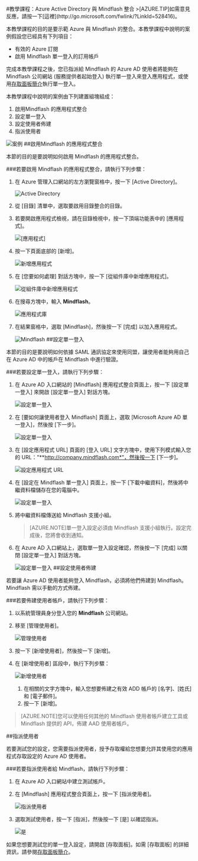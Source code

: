 <properties pageTitle="教學課程：Azure Active Directory 與 Mindflash 整合 | Microsoft Azure" description="了解如何使用 Mindflash 搭配 Azure Active Directory 來啟用單一登入、自動化佈建和更多功能！" services="active-directory" authors="MarkusVi"  documentationCenter="na" manager="stevenpo"/>
<tags ms.service="active-directory" ms.devlang="na" ms.topic="article" ms.tgt_pltfrm="na" ms.workload="identity" ms.date="08/01/2015" ms.author="markvi" />
#教學課程：Azure Active Directory 與 Mindflash 整合
>[AZURE.TIP]如需意見反應，請按一下[這裡](http://go.microsoft.com/fwlink/?LinkId=528416)。
  
本教學課程的目的是要示範 Azure 與 Mindflash 的整合。本教學課程中說明的案例假設您已經具有下列項目：

-   有效的 Azure 訂閱
-   啟用 Mindflash 單一登入的訂用帳戶
  
完成本教學課程之後，您已指派給 Mindflash 的 Azure AD 使用者將能夠在 Mindflash 公司網站 (服務提供者起始登入) 執行單一登入來登入應用程式，或使用[存取面板簡介](https://msdn.microsoft.com/library/dn308586)執行單一登入。
  
本教學課程中說明的案例由下列建置組塊組成：

1.  啟用Mindflash 的應用程式整合
2.  設定單一登入
3.  設定使用者佈建
4.  指派使用者

![案例](./media/active-directory-saas-mindflash-tutorial/IC787132.png "案例")
##啟用Mindflash 的應用程式整合
  
本節的目的是要說明如何啟用 Mindflash 的應用程式整合。

###若要啟用 Mindflash 的應用程式整合，請執行下列步驟：

1.  在 Azure 管理入口網站的左方瀏覽窗格中，按一下 [Active Directory]。

    ![Active Directory](./media/active-directory-saas-mindflash-tutorial/IC700993.png "Active Directory")

2.  從 [目錄] 清單中，選取要啟用目錄整合的目錄。

3.  若要開啟應用程式檢視，請在目錄檢視中，按一下頂端功能表中的 [應用程式]。

    ![[應用程式]](./media/active-directory-saas-mindflash-tutorial/IC700994.png "[應用程式]")

4.  按一下頁面底部的 [新增]。

    ![新增應用程式](./media/active-directory-saas-mindflash-tutorial/IC749321.png "新增應用程式")

5.  在 [您要如何處理] 對話方塊中，按一下 [從組件庫中新增應用程式]。

    ![從組件庫中新增應用程式](./media/active-directory-saas-mindflash-tutorial/IC749322.png "從組件庫中新增應用程式")

6.  在搜尋方塊中，輸入 **Mindflash**。

    ![應用程式庫](./media/active-directory-saas-mindflash-tutorial/IC787133.png "應用程式庫")

7.  在結果窗格中，選取 [Mindflash]，然後按一下 [完成] 以加入應用程式。

    ![Mindflash](./media/active-directory-saas-mindflash-tutorial/IC787134.png "Mindflash")
##設定單一登入
  
本節的目的是要說明如何依據 SAML 通訊協定來使用同盟，讓使用者能夠用自己在 Azure AD 中的帳戶在 Mindflash 中進行驗證。

###若要設定單一登入，請執行下列步驟：

1.  在 Azure AD 入口網站的 [Mindflash] 應用程式整合頁面上，按一下 [設定單一登入] 來開啟 [設定單一登入] 對話方塊。

    ![設定單一登入](./media/active-directory-saas-mindflash-tutorial/IC787135.png "設定單一登入")

2.  在 [要如何讓使用者登入 Mindflash] 頁面上，選取 [Microsoft Azure AD 單一登入]，然後按 [下一步]。

    ![設定單一登入](./media/active-directory-saas-mindflash-tutorial/IC787136.png "設定單一登入")

3.  在 [設定應用程式 URL] 頁面的 [登入 URL] 文字方塊中，使用下列模式輸入您的 URL："**http://company.mindflash.com*"，然後按一下 [下一步]。

    ![設定應用程式 URL](./media/active-directory-saas-mindflash-tutorial/IC787137.png "設定應用程式 URL")

4.  在 [設定在 Mindflash 單一登入] 頁面上，按一下 [下載中繼資料]，然後將中繼資料檔儲存在您的電腦中。

    ![設定單一登入](./media/active-directory-saas-mindflash-tutorial/IC787138.png "設定單一登入")

5.  將中繼資料檔傳送給 Mindflash 支援小組。

    >[AZURE.NOTE]單一登入設定必須由 Mindflash 支援小組執行。設定完成後，您將會收到通知。

6.  在 Azure AD 入口網站上，選取單一登入設定確認，然後按一下 [完成] 以關閉 [設定單一登入] 對話方塊。

    ![設定單一登入](./media/active-directory-saas-mindflash-tutorial/IC787139.png "設定單一登入")
##設定使用者佈建
  
若要讓 Azure AD 使用者能夠登入 Mindflash，必須將他們佈建到 Mindflash。Mindflash 需以手動的方式佈建。

###若要佈建使用者帳戶，請執行下列步驟：

1.  以系統管理員身分登入您的 **Mindflash** 公司網站。

2.  移至 [管理使用者]。

    ![管理使用者](./media/active-directory-saas-mindflash-tutorial/IC787140.png "管理使用者")

3.  按一下 [新增使用者]，然後按一下 [新增]。

4.  在 [新增使用者] 區段中，執行下列步驟：

    ![新增使用者](./media/active-directory-saas-mindflash-tutorial/IC787141.png "新增使用者")

    1.  在相關的文字方塊中，輸入您想要佈建之有效 ADD 帳戶的 [名字]、[姓氏] 和 [電子郵件]。
    2.  按一下 [新增]。

>[AZURE.NOTE]您可以使用任何其他的 Mindflash 使用者帳戶建立工具或 Mindflash 提供的 API，佈建 AAD 使用者帳戶。

##指派使用者
  
若要測試您的設定，您需要指派使用者，授予存取權給您想要允許其使用您的應用程式存取設定的 Azure AD 使用者。

###若要指派使用者給 Mindflash，請執行下列步驟：

1.  在 Azure AD 入口網站中建立測試帳戶。

2.  在 [Mindflash] 應用程式整合頁面上，按一下 [指派使用者]。

    ![指派使用者](./media/active-directory-saas-mindflash-tutorial/IC787142.png "指派使用者")

3.  選取測試使用者，按一下 [指派]，然後按一下 [是] 以確認指派。

    ![是](./media/active-directory-saas-mindflash-tutorial/IC767830.png "是")
  
如果您想要測試您的單一登入設定，請開啟 [存取面板]。如需 [存取面板] 的詳細資訊，請參閱[存取面板簡介](https://msdn.microsoft.com/library/dn308586)。

<!---HONumber=August15_HO7-->